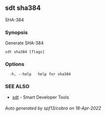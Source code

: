 ## sdt sha384

SHA-384

### Synopsis

Generate SHA-384

```
sdt sha384 [flags]
```

### Options

```
  -h, --help   help for sha384
```

### SEE ALSO

* [sdt](sdt.md)	 - Smart Developer Tools

###### Auto generated by spf13/cobra on 18-Apr-2022
